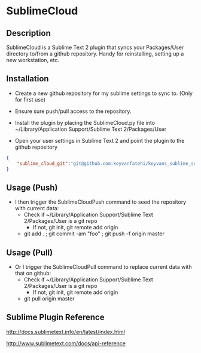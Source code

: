 SublimeCloud
=============

## Description

SublimeCloud is a Sublime Text 2 plugin that syncs your Packages/User directory to/from a github repository. Handy for reinstalling, setting up a new workstation, etc.

## Installation

* Create a new github repository for my sublime settings to sync to. (Only for first use)

* Ensure sure push/pull access to the repository.

* Install the plugin by placing the SublimeCloud.py file into ~/Library/Application Support/Sublime Text 2/Packages/User

* Open your user settings in Sublime Text 2 and point the plugin to the github repository

```json
{
    "sublime_cloud_git":"git@github.com:keyvanfatehi/keyvans_sublime_settings.git"
}
```

## Usage (Push)

* I then trigger the SublimeCloudPush command to seed the repository with current data:
  - Check if ~/Library/Application Support/Sublime Text 2/Packages/User is a git repo
    - If not, git init, git remote add origin <repo>
  - git add . ; git commit -am "foo" ; git push -f origin master

## Usage (Pull)

* Or I trigger the SublimeCloudPull command to replace current data with that on github:
  - Check if ~/Library/Application Support/Sublime Text 2/Packages/User is a git repo
    - If not, git init, git remote add origin <repo>
  - git pull origin master

## Sublime Plugin Reference 

http://docs.sublimetext.info/en/latest/index.html

http://www.sublimetext.com/docs/api-reference